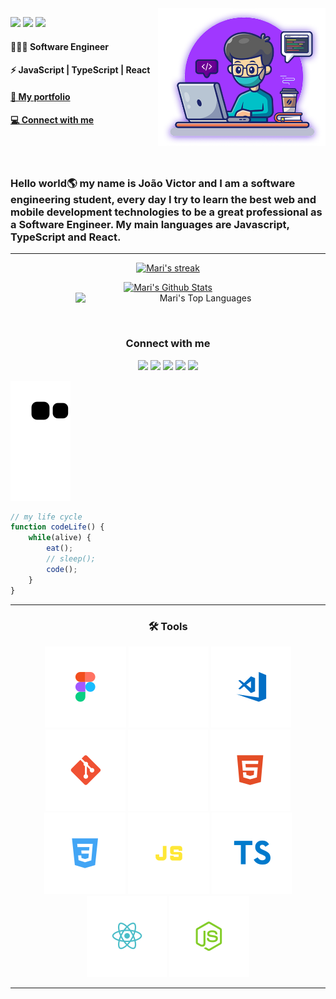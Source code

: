 <img align="right" title="joaovic-tech-pic" height="220" src="meu_cartoon.png" /> 

![](https://komarev.com/ghpvc/?username=joaovic-tech&color=blueviolet)
![](https://badges.pufler.dev/repos/joaovic-tech?color=blueviolet)
![](https://badges.pufler.dev/commits/monthly/joaovic-tech?color=blueviolet)

#### 👨🏻‍💻 Software Engineer
#### ⚡ JavaScript | TypeScript | React
#### [🚀 My portfolio](https://joaovictor-portfolio.vercel.app/) 
#### [💻 Connect with me](#contact)
<br><br>

### Hello world🌎 my name is **João Victor** and I am a **software engineering student**, every day I try to learn the best **web** and **mobile** development technologies to be a great professional as a **Software Engineer**. My main languages are **Javascript**, **TypeScript** and **React**.
<hr>

<div align="center">
    <p>        
      <a href="https://github.com/joaovic-tech">                   
        <img title="🔥 Get streak stats for your profile at git.io/streak-stats" alt="Mari's streak" src="https://github-readme-streak-stats.herokuapp.com/?user=joaovic-tech&theme=midnight-purple&hide_border=true&stroke=0000&background=0D1117" />
      </a>
    </p>
    <p>
        <!--Stats-->
        <a href="https://github.com/joaovic-tech">
            <img alt="Mari's Github Stats" src="https://github-readme-stats.vercel.app/api?username=joaovic-tech&show_icons=true&count_private=true&theme=midnight-purple&hide_border=true&bg_color=0D1117" width="400px" />
        </a>
        <!--Languages-->
        <a href="https://github.com/joaovic-tech">
            <img alt="Mari's Top Languages" src="https://github-readme-stats.vercel.app/api/top-langs/?username=joaovic-tech&langs_count=8&count_private=true&layout=compact&theme=midnight-purple&hide_border=true&bg_color=0D1117" align="right" width="400px" />
        </a>
    </p>
</div>
<br><br>

<div align="center" id="contact"> 
    
  ### Connect with me
    
  [<img src="https://img.shields.io/badge/Twitter-1DA1F2?style=for-the-badge&color=blueviolet&&logo=twitter&logoColor=white"/>][1] 
  [<img src="https://img.shields.io/badge/GitHub-100000?style=for-the-badge&color=blueviolet&&logo=github&logoColor=white" />][2]
  [<img src="https://img.shields.io/badge/LinkedIn-0077B5?style=for-the-badge&color=blueviolet&&logo=linkedin&logoColor=white" />][3]
  [<img src = "https://img.shields.io/badge/Instagram-E4405F?style=for-the-badge&color=blueviolet&&logo=instagram&logoColor=white">][4]
  [<img src = "https://img.shields.io/badge/gmail-%231877F2.svg?&style=for-the-badge&color=blueviolet&logo=gmail&logoColor=white">][5]
    
  [1]: https://twitter.com/joaovic_tech "Twitter"
  [2]: https://github.com/joaovic_tech "GitHub"
  [3]: https://www.linkedin.com/in/joaovic_tech/ "LinkedIn"
  [4]: https://www.instagram.com/joaovic_tech/ "Instagram"
  [5]: mailto:joaovictorca2004@gmail.com "Gmail"
  
</div>

![Snake animation](https://github.com/joaovic-tech/joaovic-tech/blob/output/github-contribution-grid-snake.svg)

```js
// my life cycle
function codeLife() {
    while(alive) {
        eat();
        // sleep();
        code();
    }
}
```
<hr>
<div align="center">

### 🛠️ Tools

![figma](https://github.com/joaovic-tech/icons/blob/main/svgs/figma.svg)
![figma](https://github.com/joaovic-tech/icons/blob/main/svgs/notion.svg)
![figma](https://github.com/joaovic-tech/icons/blob/main/svgs/vscode.svg)
![figma](https://github.com/joaovic-tech/icons/blob/main/svgs/git.svg)
![figma](https://github.com/joaovic-tech/icons/blob/main/svgs/github.svg)
![HTML](https://github.com/joaovic-tech/icons/blob/main/svgs/html.svg)
![CSS](https://github.com/joaovic-tech/icons/blob/main/svgs/css.svg)
![JavaScript](https://github.com/joaovic-tech/icons/blob/main/svgs/js.svg)
![TypeScript](https://github.com/joaovic-tech/icons/blob/main/svgs/typescript.svg)
![React](https://github.com/joaovic-tech/icons/blob/main/svgs/react.svg)
![NodeJS](https://github.com/joaovic-tech/icons/blob/main/svgs/nodejs.svg)
    
</div>
<hr>
